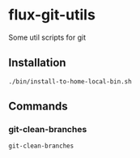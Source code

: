 # flux-git-utils

Some util scripts for git

## Installation

```shell
./bin/install-to-home-local-bin.sh
```

## Commands

### git-clean-branches

```shell
git-clean-branches
```
